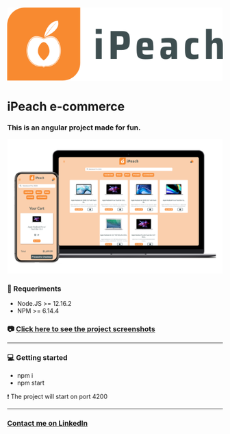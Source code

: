 <p align="center">
<img src="src/assets/img/logo2.svg" />
</p>

# iPeach e-commerce <br/>

### This is an angular project made for fun.

<img src="screenshots/presentation.png" />

### :electric_plug: Requeriments

- Node.JS >= 12.16.2
- NPM >= 6.14.4

### :camera: <a href="SCREENSHOTS.md">Click here to see the project screenshots</a>

<hr />

### :computer: Getting started 
- npm i
- npm start

:heavy_exclamation_mark: The project will start on port 4200

<hr />

### <a href="http://linkedin.com/in/danielfelipeklotz">Contact me on LinkedIn</a>
